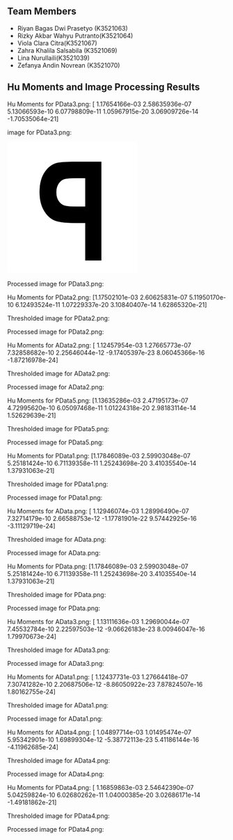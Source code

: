 ## Team Members
<ul>
<li>Riyan Bagas Dwi Prasetyo (K3521063)</li>
<li>Rizky Akbar Wahyu Putranto(K3521064)</li>
<li>Viola Clara Citra(K3521067)</li> 
<li>Zahra Khalila Salsabila (K3521069)</li>
<li>Lina Nurullaili(K3521039)</li>
<li>Zefanya Andin Novrean (K3521070)</li>
</ul>

## Hu Moments and Image Processing Results

Hu Moments for PData3.png:
[ 1.17654166e-03  2.58635936e-07  5.13066593e-10  6.07798809e-11
  1.05967915e-20  3.06909726e-14 -1.70535064e-21]

image for PData3.png:

<img src="images/PData3.png" alt="Alt text" title="Optional title">

Processed image for PData3.png:
<image href="/images/PData3.png">

Hu Moments for PData2.png:
[1.17502101e-03 2.60625831e-07 5.11950170e-10 6.12493524e-11
 1.07229337e-20 3.10840407e-14 1.62865320e-21]

Thresholded image for PData2.png:
<image href="/images/PData2.png">

Processed image for PData2.png:
<image href="/images/PData2.png">

Hu Moments for AData2.png:
[ 1.12457954e-03  1.27665773e-07  7.32858682e-10  2.25646044e-12
 -9.17405397e-23  8.06045366e-16 -1.87216978e-24]

Thresholded image for AData2.png:
<image href="/images/AData2.png">

Processed image for AData2.png:
<image href="/images/AData2.png">

Hu Moments for PData5.png:
[1.13635286e-03 2.47195173e-07 4.72995620e-10 6.05097468e-11
 1.01224318e-20 2.98183114e-14 1.52629639e-21]

Thresholded image for PData5.png:
<image href="/images/PData5.png">

Processed image for PData5.png:
<image href="/images/PData5.png">

Hu Moments for PData1.png:
[1.17846089e-03 2.59903048e-07 5.25181424e-10 6.71139358e-11
 1.25243698e-20 3.41035540e-14 1.37931063e-21]

Thresholded image for PData1.png:
<image href="/images/PData1.png">

Processed image for PData1.png:
<image href="/images/PData1.png">

Hu Moments for AData.png:
[ 1.12946074e-03  1.28996490e-07  7.32714179e-10  2.66588753e-12
 -1.17781901e-22  9.57442925e-16 -3.11129719e-24]

Thresholded image for AData.png:
<image href="/images/AData.png">

Processed image for AData.png:
<image href="/images/AData.png">

Hu Moments for PData.png:
[1.17846089e-03 2.59903048e-07 5.25181424e-10 6.71139358e-11
 1.25243698e-20 3.41035540e-14 1.37931063e-21]

Thresholded image for PData.png:
<image href="/images/PData.png">

Processed image for PData.png:
<image href="/images/PData.png">

Hu Moments for AData3.png:
[ 1.13111636e-03  1.29690044e-07  7.45532784e-10  2.22597503e-12
 -9.06626183e-23  8.00946047e-16  1.79970673e-24]

Thresholded image for AData3.png:
<image href="/images/AData3.png">

Processed image for AData3.png:
<image href="/images/AData3.png">

Hu Moments for AData1.png:
[ 1.12437731e-03  1.27664418e-07  7.30741282e-10  2.20687506e-12
 -8.86050922e-23  7.87824507e-16  1.80162755e-24]

Thresholded image for AData1.png:
<image href="/images/AData1.png">

Processed image for AData1.png:
<image href="/images/AData1.png">

Hu Moments for AData4.png:
[ 1.04897714e-03  1.01495474e-07  5.95342901e-10  1.69899304e-12
 -5.38772113e-23  5.41186144e-16 -4.11962685e-24]

Thresholded image for AData4.png:
<image href="/images/AData4.png">

Processed image for AData4.png:
<image href="/images/AData4.png">

Hu Moments for PData4.png:
[ 1.16859863e-03  2.54642390e-07  5.04259824e-10  6.02680262e-11
  1.04000385e-20  3.02686171e-14 -1.49181862e-21]

Thresholded image for PData4.png:
<image href="/images/PData4.png">

Processed image for PData4.png:
<image href="/images/PData4.png">
